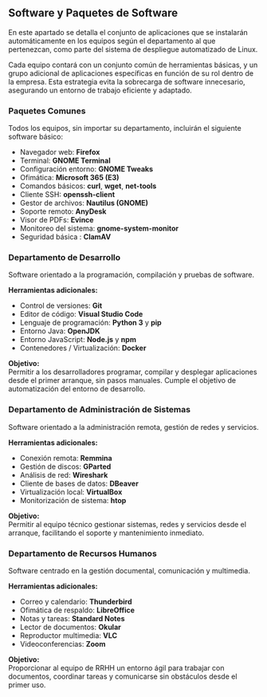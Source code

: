 ## Software y Paquetes de Software

En este apartado se detalla el conjunto de aplicaciones que se instalarán automáticamente en los equipos según el departamento al que pertenezcan, como parte del sistema de despliegue automatizado de Linux.

Cada equipo contará con un conjunto común de herramientas básicas, y un grupo adicional de aplicaciones específicas en función de su rol dentro de la empresa. Esta estrategia evita la sobrecarga de software innecesario, asegurando un entorno de trabajo eficiente y adaptado.

### Paquetes Comunes
 Todos los equipos, sin importar su departamento, incluirán el siguiente software básico:

- Navegador web: **Firefox**
- Terminal: **GNOME Terminal**
- Configuración entorno: **GNOME Tweaks**
- Ofimática: **Microsoft 365 (E3)**
- Comandos básicos: **curl**, **wget**, **net-tools**
- Cliente SSH: **openssh-client**
- Gestor de archivos: **Nautilus (GNOME)**
- Soporte remoto: **AnyDesk**
- Visor de PDFs: **Evince**
- Monitoreo del sistema: **gnome-system-monitor**
- Seguridad básica : **ClamAV**


### Departamento de Desarrollo
 Software orientado a la programación, compilación y pruebas de software.

**Herramientas adicionales:**
- Control de versiones: **Git**
- Editor de código: **Visual Studio Code**
- Lenguaje de programación: **Python 3** y **pip**
- Entorno Java: **OpenJDK**
- Entorno JavaScript: **Node.js** y **npm**
- Contenedores / Virtualización: **Docker**

**Objetivo:**  
Permitir a los desarrolladores programar, compilar y desplegar aplicaciones desde el primer arranque, sin pasos manuales. Cumple el objetivo de automatización del entorno de desarrollo.

### Departamento de Administración de Sistemas
 Software orientado a la administración remota, gestión de redes y servicios.

**Herramientas adicionales:**
- Conexión remota: **Remmina**
- Gestión de discos: **GParted**
- Análisis de red: **Wireshark**
- Cliente de bases de datos: **DBeaver**
- Virtualización local: **VirtualBox**
- Monitorización de sistema: **htop**

**Objetivo:**  
Permitir al equipo técnico gestionar sistemas, redes y servicios desde el arranque, facilitando el soporte y mantenimiento inmediato.

### Departamento de Recursos Humanos
 Software centrado en la gestión documental, comunicación y multimedia.

**Herramientas adicionales:**
- Correo y calendario: **Thunderbird**
- Ofimática de respaldo: **LibreOffice**
- Notas y tareas: **Standard Notes**
- Lector de documentos: **Okular**
- Reproductor multimedia: **VLC**
- Videoconferencias: **Zoom**

**Objetivo:**  
Proporcionar al equipo de RRHH un entorno ágil para trabajar con documentos, coordinar tareas y comunicarse sin obstáculos desde el primer uso.